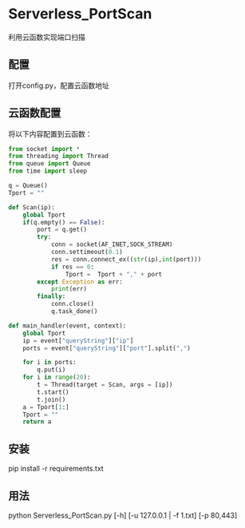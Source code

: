 # Serverless_PortScan  
利用云函数实现端口扫描

## 配置
打开config.py，配置云函数地址

## 云函数配置  
将以下内容配置到云函数：

```python
from socket import *
from threading import Thread
from queue import Queue
from time import sleep

q = Queue()
Tport = ""

def Scan(ip):
    global Tport
    if(q.empty() == False):
        port = q.get()
        try:
            conn = socket(AF_INET,SOCK_STREAM)
            conn.settimeout(0.1)
            res = conn.connect_ex((str(ip),int(port)))
            if res == 0:
                Tport =  Tport + "," + port
        except Exception as err:
            print(err)
        finally:
            conn.close()
            q.task_done()

def main_handler(event, context):
    global Tport
    ip = event["queryString"]["ip"]
    ports = event["queryString"]["port"].split(",")

    for i in ports:
        q.put(i)
    for i in range(20):
        t = Thread(target = Scan, args = [ip])
        t.start()
        t.join()
    a = Tport[1:]
    Tport = ""
    return a
```




## 安装
pip install -r requirements.txt



## 用法  
python Serverless_PortScan.py [-h] [-u 127.0.0.1 | -f 1.txt] [-p 80,443]
